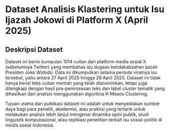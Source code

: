 # Dataset Analisis Klastering untuk Isu Ijazah Jokowi di Platform X (April 2025)

## Deskripsi Dataset

Dataset ini berisi kumpulan 1014 cuitan dari platform media sosial X (sebelumnya Twitter) yang membahas isu dugaan ketidakabsahan ijazah Presiden Joko Widodo. Data ini dikumpulkan selama periode viralnya isu tersebut, yaitu antara 27 April 2025 hingga 29 April 2025. Dataset ini tidak hanya berisi teks cuitan mentah yang telah dianonimkan, tetapi juga dilengkapi dengan hasil pra-pemrosesan teks dan label *cluster* tematik yang dihasilkan dari analisis menggunakan algoritma K-Means Clustering.

Tujuan utama dari publikasi dataset ini adalah untuk menyediakan sumber daya bagi para peneliti, akademisi, atau praktisi yang tertarik untuk melakukan analisis lebih lanjut mengenai dinamika opini publik, studi linguistik komputasional, atau replikasi penelitian terkait isu sosial-politik di media sosial Indonesia.
